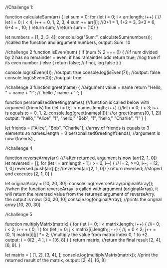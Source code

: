 //Challenge 1:

function calculateSum(arr) {
let sum = 0;
for (let i = 0; i < arr.length; i++) {
// let i = 0; i < 4; i++ = 0, 1, 2, 3, 4
sum += arr[i]; //0+1 = 1, 1+2 = 3, 3+3 = 6, 6+4 = , 10;
}
return sum; //return sum = (10)
}

let numbers = [1, 2, 3, 4];
console.log("Sum:", calculateSum(numbers)); //called the function and argument numbers, output: Sum: 10

//challenge 2
function isEven(num) {
if (num % 2 === 0) {
//if num divided by 2 has no remainder = even, if has ramainder odd
return true; //log true if its even number
} else {
return false; //if not, log false
}
}

console.log(isEven(4)); //output: true
console.log(isEven(7)); //output: false
console.log(isEven(0)); //output: true

//challenge 3
function greet(name) { //argument value = name
return "Hello, " + name + "!"; // 'hello ,' name + '!';
}

function personalizedGreeting(names) {//function is called below with argument (friends)
for (let i = 0; i < names.length; i++) {//let i = 0; i < 3; i++ is equals to = 0, 1, 2.
console.log(greet(names[i])); //or greet(names[0, 1, 2]) output: "hello," "Alice", "!", "hello," "Bob", "!", "hello," "Charlie", "!"
}
}

let friends = ["Alice", "Bob", "Charlie"]; //array of friends is equals to 3 elements so names.length = 3
personalizedGreeting(friends); //argument is now (friends) ,

//challenge 4

function reverseArray(arr) {// after returned, argument is now (arr[2, 1, 0])
let reversed = [];
for (let i = arr.length - 1; i >= 0; i--) { // i= 2; >=0; i--; = [2, 1, 0]
reversed.push(arr[i]); //reversed(arr[2, 1, 0])
}
return reversed; //stoped and executes [2, 1, 0]
}

let originalArray = [10, 20, 30];
console.log(reverseArray(originalArray)); //when the function reverseArray is called with argument (originalArray), it will return the reversed value from the returned argument of reverseArry. the output is now: [30, 20, 10]
console.log(originalArray); //prints the orignal array [10, 20, 30]

//challenge 5

function multiplyMatrix(matrix) {
for (let i = 0; i < matrix.length; i++) { //i= 0; i < 2; i++ = ( 0, 1 )
for (let j = 0; j < matrix[i].length; j++) { //j = 0 < 2; j++ = (0, 1)
matrix[i][j] *= 2; //multiply the value from matrix index 0, 1 to *2. output: i = 0[2 , 4 ], i = 1[6, 8]
}
}
return matrix; //return the final result [2, 4], [6, 8].
}

let matrix = [
[1, 2],
[3, 4],
];
console.log(multiplyMatrix(matrix)); //print the returned result of the matrix, output: [2, 4], [6, 8]
